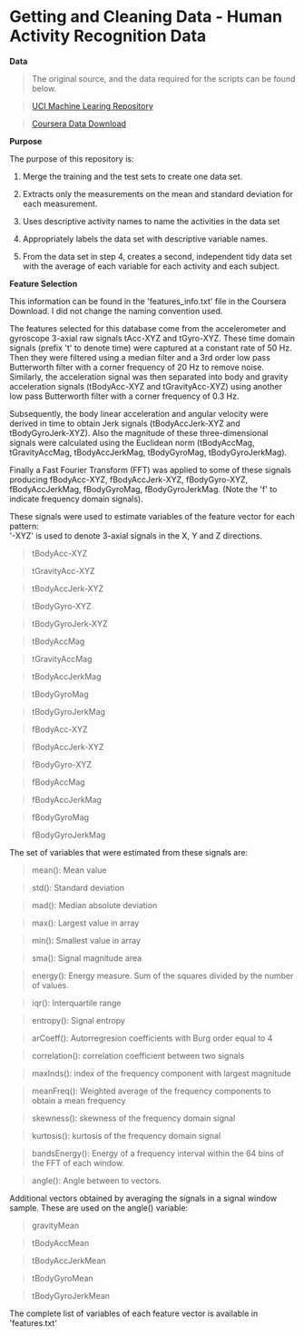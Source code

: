 Getting and Cleaning Data - Human Activity Recognition Data
============================================================


**Data**

>The original source, and the data required for the scripts can be found below.

> [UCI Machine Learing Repository ](http://archive.ics.uci.edu/ml/datasets/Human+Activity+Recognition+Using+Smartphones)
  
> [Coursera Data Download](https://d396qusza40orc.cloudfront.net/getdata%2Fprojectfiles%2FUCI%20HAR%20Dataset.zip)

**Purpose**

The purpose of this repository is:

  1. Merge the training and the test sets to create one data set.
    
  2. Extracts only the measurements on the mean and standard deviation for each measurement.
    
  3. Uses descriptive activity names to name the activities in the data set
    
  4. Appropriately labels the data set with descriptive variable names.
    
  5. From the data set in step 4, creates a second, independent tidy data set with the average of each variable for each activity and each subject.

**Feature Selection**

This information can be found in the 'features_info.txt' file in the Coursera Download.  I did not change the naming convention used.

The features selected for this database come from the accelerometer and gyroscope 3-axial raw signals tAcc-XYZ and tGyro-XYZ. These time domain signals (prefix 't' to denote time) were captured at a constant rate of 50 Hz. Then they were filtered using a median filter and a 3rd order low pass Butterworth filter with a corner frequency of 20 Hz to remove noise. Similarly, the acceleration signal was then separated into body and gravity acceleration signals (tBodyAcc-XYZ and tGravityAcc-XYZ) using another low pass Butterworth filter with a corner frequency of 0.3 Hz. 


Subsequently, the body linear acceleration and angular velocity were derived in time to obtain Jerk signals (tBodyAccJerk-XYZ and tBodyGyroJerk-XYZ). Also the magnitude of these three-dimensional signals were calculated using the Euclidean norm (tBodyAccMag, tGravityAccMag, tBodyAccJerkMag, tBodyGyroMag, tBodyGyroJerkMag). 


Finally a Fast Fourier Transform (FFT) was applied to some of these signals producing fBodyAcc-XYZ, fBodyAccJerk-XYZ, fBodyGyro-XYZ, fBodyAccJerkMag, fBodyGyroMag, fBodyGyroJerkMag. (Note the 'f' to indicate frequency domain signals). 


These signals were used to estimate variables of the feature vector for each pattern:  
'-XYZ' is used to denote 3-axial signals in the X, Y and Z directions.


>tBodyAcc-XYZ

>tGravityAcc-XYZ

>tBodyAccJerk-XYZ

>tBodyGyro-XYZ

>tBodyGyroJerk-XYZ

>tBodyAccMag

>tGravityAccMag

>tBodyAccJerkMag

>tBodyGyroMag

>tBodyGyroJerkMag

>fBodyAcc-XYZ

>fBodyAccJerk-XYZ

>fBodyGyro-XYZ

>fBodyAccMag

>fBodyAccJerkMag

>fBodyGyroMag

>fBodyGyroJerkMag


The set of variables that were estimated from these signals are: 


>mean(): Mean value

>std(): Standard deviation

>mad(): Median absolute deviation 

>max(): Largest value in array

>min(): Smallest value in array

>sma(): Signal magnitude area

>energy(): Energy measure. Sum of the squares divided by the number of values. 

>iqr(): Interquartile range 

>entropy(): Signal entropy

>arCoeff(): Autorregresion coefficients with Burg order equal to 4

>correlation(): correlation coefficient between two signals

>maxInds(): index of the frequency component with largest magnitude

>meanFreq(): Weighted average of the frequency components to obtain a mean frequency

>skewness(): skewness of the frequency domain signal 

>kurtosis(): kurtosis of the frequency domain signal 

>bandsEnergy(): Energy of a frequency interval within the 64 bins of the FFT of each window.

>angle(): Angle between to vectors.


Additional vectors obtained by averaging the signals in a signal window sample. These are used on the angle() variable:


>gravityMean

>tBodyAccMean

>tBodyAccJerkMean

>tBodyGyroMean

>tBodyGyroJerkMean


The complete list of variables of each feature vector is available in 'features.txt'
